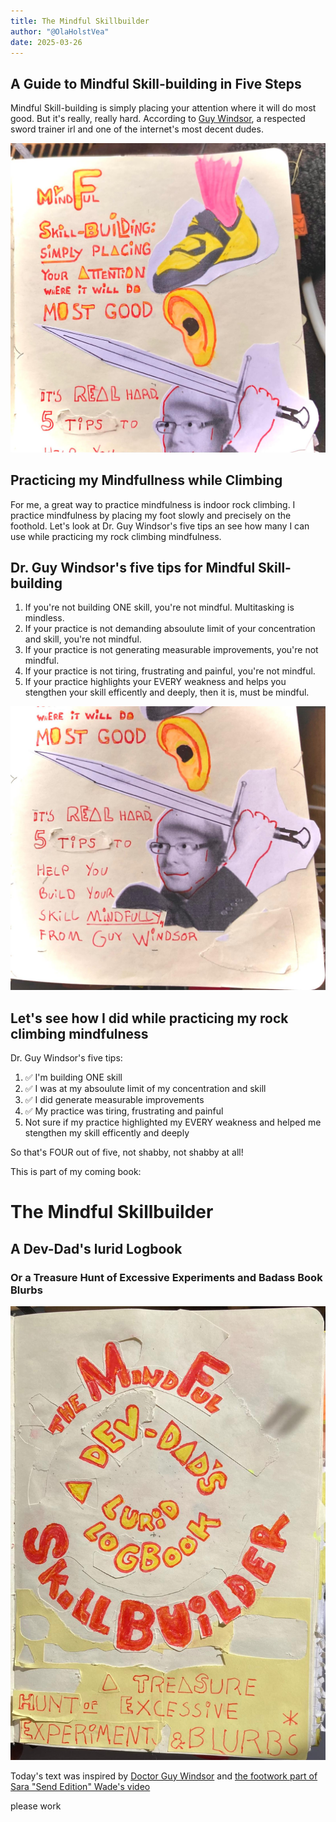 ```yaml
---
title: The Mindful Skillbuilder
author: "@OlaHolstVea"
date: 2025-03-26
---
```


## A Guide to Mindful Skill-building in Five Steps

Mindful Skill-building is simply placing your attention where it will do most good. But it's really, really hard. According to [Guy Windsor](https://swordschool.shop/pages/about), a respected sword trainer irl and one of the internet's most decent dudes.

![A sketchnote with a photo of a yellow and black climbing shoe on a foothold](./quiet-feet.jpeg)

## Practicing my Mindfullness while Climbing

For me, a great way to practice mindfulness is indoor rock climbing. I practice mindfulness by placing my foot slowly and precisely on the foothold. Let's look at Dr. Guy Windsor's five tips an see how many I can use while practicing my rock climbing mindfulness.  

## Dr. Guy Windsor's five tips for Mindful Skill-building 

1. If you're not building ONE skill, you're not mindful. Multitasking is mindless.
2. If your practice is not demanding absoulute limit of your concentration and skill, you're not mindful.
3. If your practice is not generating measurable improvements, you're not mindful.
4. If your practice is not tiring, frustrating and painful, you're not mindful.
5. If your practice highlights your EVERY weakness and helps you stengthen your skill efficently and deeply, then it is, must be mindful.

![A sketchnote with a photo Dr. Guy Windsor holding a sword](./guy-w.jpeg)

## Let's see how I did while practicing my rock climbing mindfulness  

Dr. Guy Windsor's five tips:

1. ✅ I'm building ONE skill 
2. ✅ I was at my absoulute limit of my concentration and skill 
3. ✅ I did generate measurable improvements 
4. ✅ My practice was tiring, frustrating and painful
5. Not sure if my practice highlighted my EVERY weakness and helped me stengthen my skill efficently and deeply

So that's FOUR out of five, not shabby, not shabby at all!


This is part of my coming book:

# The Mindful Skillbuilder

## A Dev-Dad's lurid Logbook

### Or a Treasure Hunt of Excessive Experiments and Badass Book Blurbs

![book cover for Become a Mindfuller Skillbuilder](./book-cover.jpeg)

Today's text was inspired by [Doctor Guy Windsor](https://swordschool.shop/pages/about) and [the footwork part of Sara "Send Edition" Wade's video](https://t.co/bmyZyf7Mmf)

please work